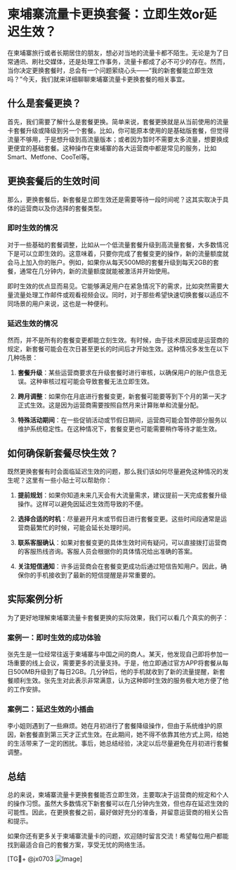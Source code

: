 # 柬埔寨流量卡更换套餐：立即生效or延迟生效？

在柬埔寨旅行或者长期居住的朋友，想必对当地的流量卡都不陌生。无论是为了日常通讯、刷社交媒体，还是处理工作事务，流量卡都成了必不可少的存在。然而，当你决定更换套餐时，总会有一个问题萦绕心头——“我的新套餐能立即生效吗？”今天，我们就来详细聊聊柬埔寨流量卡更换套餐的相关事宜。

## 什么是套餐更换？

首先，我们需要了解什么是套餐更换。简单来说，套餐更换就是从当前使用的流量卡套餐升级或降级到另一个套餐。比如，你可能原本使用的是基础版套餐，但觉得流量不够用，于是想升级到高流量版本；或者因为暂时不需要太多流量，想要换成更便宜的基础套餐。这种操作在柬埔寨的各大运营商中都是常见的服务，比如Smart、Metfone、CooTel等。

## 更换套餐后的生效时间

那么，更换套餐后，新套餐是立即生效还是需要等待一段时间呢？这其实取决于具体的运营商以及你选择的套餐类型。

### 即时生效的情况

对于一些基础的套餐调整，比如从一个低流量套餐升级到高流量套餐，大多数情况下是可以立即生效的。这意味着，只要你完成了套餐变更的操作，新的流量额度就会马上加入你的账户。例如，如果你从每天500MB的套餐升级到每天2GB的套餐，通常在几分钟内，新的流量额度就能被激活并开始使用。

即时生效的优点显而易见。它能够满足用户在紧急情况下的需求，比如突然需要大量流量处理工作邮件或观看视频会议。同时，对于那些希望快速切换套餐以适应不同场景的用户来说，这也是一种便利。

### 延迟生效的情况

然而，并不是所有的套餐变更都能立刻生效。有时候，由于技术原因或是运营商的规定，新套餐可能会在次日甚至更长的时间后才开始生效。这种情况多发生在以下几种场景：

1. **套餐升级**：某些运营商要求在升级套餐时进行审核，以确保用户的账户信息无误。这种审核过程可能会导致套餐无法立即生效。
   
2. **跨月调整**：如果你在月底进行套餐变更，新套餐可能要等到下个月的第一天才正式生效。这是因为运营商需要按照自然月来计算账单和流量分配。

3. **特殊活动期间**：在一些促销活动或节假日期间，运营商可能会暂停部分服务以维护系统稳定性。在这种情况下，套餐变更也可能需要稍作等待才能生效。

## 如何确保新套餐尽快生效？

既然更换套餐有时会面临延迟生效的问题，那么我们该如何尽量避免这种情况的发生呢？这里有一些小贴士可以帮助你：

1. **提前规划**：如果你知道未来几天会有大流量需求，建议提前一天完成套餐升级操作。这样可以避免因延迟生效而导致的不便。

2. **选择合适的时机**：尽量避开月末或节假日进行套餐变更。这些时间段通常是运营商最繁忙的时候，可能会延长处理时间。

3. **联系客服确认**：如果对套餐变更的具体生效时间有疑问，可以直接拨打运营商的客服热线咨询。客服人员会根据你的具体情况给出准确的答案。

4. **关注短信通知**：许多运营商会在套餐变更成功后通过短信告知用户。因此，确保你的手机接收到了最新的短信提醒是非常重要的。

## 实际案例分析

为了更好地理解柬埔寨流量卡套餐更换的实际效果，我们可以看几个真实的例子：

### 案例一：即时生效的成功体验

张先生是一位经常往返于柬埔寨与中国之间的商人。某天，他发现自己即将参加一场重要的线上会议，需要更多的流量支持。于是，他立即通过官方APP将套餐从每日500MB升级到了每日2GB。几分钟后，他的手机就收到了新的流量提醒，新套餐顺利生效。张先生对此表示非常满意，认为这种即时生效的服务极大地方便了他的工作安排。

### 案例二：延迟生效的小插曲

李小姐则遇到了一些麻烦。她在月初进行了套餐降级操作，但由于系统维护的原因，新套餐直到第三天才正式生效。在此期间，她不得不依靠其他方式上网，给她的生活带来了一定的困扰。事后，她总结经验，决定以后尽量避免在月初进行套餐调整。

## 总结

总的来说，柬埔寨流量卡更换套餐能否立即生效，主要取决于运营商的规定和个人的操作习惯。虽然大多数情况下新套餐可以在几分钟内生效，但也存在延迟生效的可能性。因此，在更换套餐之前，最好做好充分的准备，并留意运营商的相关公告和提示。

如果你还有更多关于柬埔寨流量卡的问题，欢迎随时留言交流！希望每位用户都能找到最适合自己的套餐方案，享受无忧的网络生活。

[TG💪+ @jx0703 ![Image](https://github.com/user-attachments/assets/dbca1d08-cadb-493c-b0ec-ad6f7a83f270)]